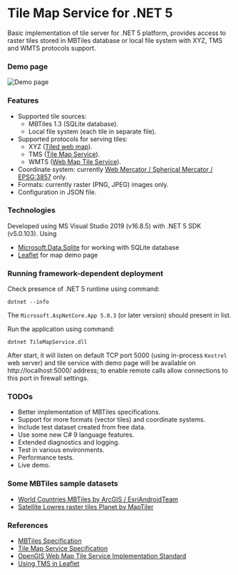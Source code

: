 # Tile Map Service for .NET 5
Basic implementation of tile server for .NET 5 platform, provides access to raster tiles stored in MBTiles database or local file system with XYZ, TMS and WMTS protocols support.

### Demo page
![Demo page](https://github.com/apdevelop/tile-map-service-net5/blob/master/Docs/demo-page.png)

### Features
* Supported tile sources:
  * MBTiles 1.3 (SQLite database).
  * Local file system (each tile in separate file).
* Supported protocols for serving tiles: 
  * XYZ ([Tiled web map](https://en.wikipedia.org/wiki/Tiled_web_map)).
  * TMS ([Tile Map Service](https://en.wikipedia.org/wiki/Tile_Map_Service)).
  * WMTS ([Web Map Tile Service](https://en.wikipedia.org/wiki/Web_Map_Tile_Service)).
* Coordinate system: currently [Web Mercator / Spherical Mercator / EPSG:3857](https://en.wikipedia.org/wiki/Web_Mercator_projection) only.
* Formats: currently raster (PNG, JPEG) images only.
* Configuration in JSON file.

### Technologies
Developed using MS Visual Studio 2019 (v16.8.5) with .NET 5 SDK (v5.0.103).
Using
* [Microsoft.Data.Sqlite](https://docs.microsoft.com/ru-ru/dotnet/standard/data/sqlite/) for working with SQLite database
* [Leaflet](https://github.com/Leaflet) for map demo page

### Running framework-dependent deployment

Check presence of .NET 5 runtime using command:

`dotnet --info`

The `Microsoft.AspNetCore.App 5.0.3` (or later version) should present in list.

Run the application using command:

`dotnet TileMapService.dll`

After start, it will listen on default TCP port 5000 (using in-process `Kestrel` web server) 
and tile service with demo page will be available on http://localhost:5000/ address; to enable remote calls allow connections to this port in firewall settings.

### TODOs
* Better implementation of MBTiles specifications.
* Support for more formats (vector tiles) and coordinate systems.
* Include test dataset created from free data.
* Use some new C# 9 language features.
* Extended diagnostics and logging.
* Test in various environments.
* Performance tests.
* Live demo.

### Some MBTiles sample datasets
* [World Countries MBTiles by ArcGIS / EsriAndroidTeam](https://www.arcgis.com/home/item.html?id=7b650618563741ca9a5186c1aa69126e)
* [Satellite Lowres raster tiles Planet by MapTiler](https://data.maptiler.com/downloads/dataset/satellite-lowres/)

### References
* [MBTiles Specification](https://github.com/mapbox/mbtiles-spec)
* [Tile Map Service Specification](https://wiki.osgeo.org/index.php?title=Tile_Map_Service_Specification)
* [OpenGIS Web Map Tile Service Implementation Standard](https://www.ogc.org/standards/wmts)
* [Using TMS in Leaflet](http://leafletjs.com/examples/wms/wms.html)
